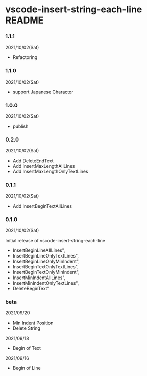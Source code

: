 # vscode-insert-string-each-line README

### 1.1.1
2021/10/02(Sat)
- Refactoring

### 1.1.0
2021/10/02(Sat)
- support Japanese Charactor

### 1.0.0
2021/10/02(Sat)
- publish

### 0.2.0
2021/10/02(Sat)

- Add DeleteEndText
- Add InsertMaxLengthAllLines
- Add InsertMaxLengthOnlyTextLines

### 0.1.1
2021/10/02(Sat)

- Add InsertBeginTextAllLines

### 0.1.0
2021/10/02(Sat)

Initial release of vscode-insert-string-each-line

- InsertBeginLineAllLines",
- InsertBeginLineOnlyTextLines",
- InsertBeginLineOnlyMinIndent",
- InsertBeginTextOnlyTextLines",
- InsertBeginTextOnlyMinIndent",
- InsertMinIndentAllLines",
- InsertMinIndentOnlyTextLines",
- DeleteBeginText"

### beta
2021/09/20
- Min Indent Position
- Delete String

2021/09/18
- Begin of Text

2021/09/16
- Begin of Line

